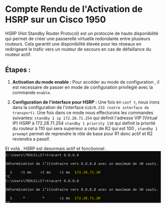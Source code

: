 # Compte Rendu de l'Activation de HSRP sur un Cisco 1950
HSRP (Hot Standby Router Protocol) est un protocole de haute disponibilité qui permet de créer une passerelle virtuelle redondante entre plusieurs routeurs. Cela garantit une disponibilité élevée pour les réseaux en redirigeant le trafic vers un routeur de secours en cas de défaillance du routeur actif.
## Étapes :

1. **Activation du mode enable :** Pour accéder au mode de configuration , il est necessaire de passer en mode de configuration privilégié avec la commande `enable`.

2. **Configuration de l'interface pour HSRP :** Une fois en `conf t`, nous irons dans la configuration de l'interface `Gi0/0.233 (notre interface de transport)`. Une fois dans ce mode nous effecturons les commandes suivantes:
`standby 1 ip 172.28.71.254` qui definit l'adresse VIP (Virtual IP) HSRP à 172.28.71.254 `standby 1 priority 110` qui definit la priorité du routeur à 110 qui sera superieur a celui de R2 qui est 100 , `standby 1 preempt` permet de reprendre le rôle de base pour R1 donc actif et R2 reviendra a passif.

Et voilà , HSRP est desormais actif et fonctionnel .
![image de HSRP qui fonctionne](./img/hsrp.png)
